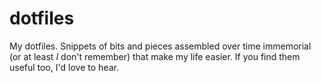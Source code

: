 # dotfiles

My dotfiles. Snippets of bits and pieces assembled over time immemorial (or at least *I* don't remember) that make my life easier. If you find them useful too, I'd love to hear.
